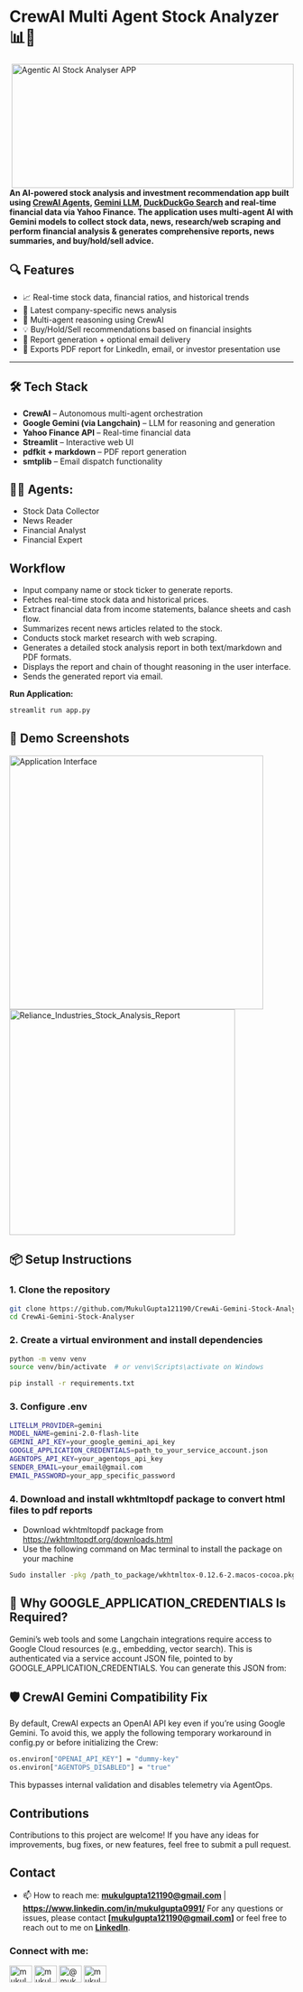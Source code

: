 

# CrewAI Multi Agent Stock Analyzer 📊🤖

<img align="right" alt="Agentic AI Stock Analyser APP" height="220" width="500" src="https://github.com/user-attachments/assets/b16234cb-3791-4af5-8ef3-b16cd7f2e3dd">

**An AI-powered stock analysis and investment recommendation app built using [CrewAI Agents](https://www.crewai.com), [Gemini LLM](https://ai.google.dev/), [DuckDuckGo Search](https://duckduckgo.com/) and real-time financial data via Yahoo Finance. The application uses multi-agent AI with Gemini models to collect stock data, news, research/web scraping and perform financial analysis & generates comprehensive reports, news summaries, and buy/hold/sell advice.**


## 🔍 Features

- 📈 Real-time stock data, financial ratios, and historical trends
- 📰 Latest company-specific news analysis
- 🧠 Multi-agent reasoning using CrewAI
- 💡 Buy/Hold/Sell recommendations based on financial insights
- 📨 Report generation + optional email delivery
- 🧾 Exports PDF report for LinkedIn, email, or investor presentation use

---

## 🛠️ Tech Stack

- **CrewAI** – Autonomous multi-agent orchestration
- **Google Gemini (via Langchain)** – LLM for reasoning and generation
- **Yahoo Finance API** – Real-time financial data
- **Streamlit** – Interactive web UI
- **pdfkit + markdown** – PDF report generation
- **smtplib** – Email dispatch functionality


## 🤖🤖 Agents:
- Stock Data Collector
- News Reader
- Financial Analyst
- Financial Expert

## Workflow
- Input company name or stock ticker to generate reports.
- Fetches real-time stock data and historical prices.
- Extract financial data from income statements, balance sheets and cash flow.
- Summarizes recent news articles related to the stock.
- Conducts stock market research with web scraping. 
- Generates a detailed stock analysis report in both text/markdown and PDF formats.
- Displays the report and chain of thought reasoning in the user interface. 
- Sends the generated report via email.

**Run Application:**
```bash
streamlit run app.py
```
## 🚀 Demo Screenshots
<img width="450" alt="Application Interface" src="https://github.com/user-attachments/assets/35592071-f31c-4dc9-b478-16dafcfe60c2"/>
<img width="400" alt="Reliance_Industries_Stock_Analysis_Report" src="https://github.com/user-attachments/assets/95113f64-643a-427e-98ab-a4401da441b5"/>

## 📦 Setup Instructions

### 1. Clone the repository

```bash
git clone https://github.com/MukulGupta121190/CrewAi-Gemini-Stock-Analyser.git
cd CrewAi-Gemini-Stock-Analyser
```

### 2. Create a virtual environment and install dependencies
```bash
python -m venv venv
source venv/bin/activate  # or venv\Scripts\activate on Windows

pip install -r requirements.txt
```

### 3. Configure .env
```bash
LITELLM_PROVIDER=gemini
MODEL_NAME=gemini-2.0-flash-lite
GEMINI_API_KEY=your_google_gemini_api_key
GOOGLE_APPLICATION_CREDENTIALS=path_to_your_service_account.json
AGENTOPS_API_KEY=your_agentops_api_key
SENDER_EMAIL=your_email@gmail.com
EMAIL_PASSWORD=your_app_specific_password
```
### 4. Download and install wkhtmltopdf package to convert html files to pdf reports

- Download wkhtmltopdf package from https://wkhtmltopdf.org/downloads.html
- Use the following command on Mac terminal to install the package on your machine
```bash
Sudo installer -pkg /path_to_package/wkhtmltox-0.12.6-2.macos-cocoa.pkg -target /usr/local/bin
```
## 🔐 Why GOOGLE_APPLICATION_CREDENTIALS Is Required?

Gemini’s web tools and some Langchain integrations require access to Google Cloud resources (e.g., embedding, vector search). This is authenticated via a service account JSON file, pointed to by GOOGLE_APPLICATION_CREDENTIALS.
You can generate this JSON from:

## 🛡️ CrewAI Gemini Compatibility Fix
By default, CrewAI expects an OpenAI API key even if you’re using Google Gemini. To avoid this, we apply the following temporary workaround in config.py or before initializing the Crew:
```bash
os.environ["OPENAI_API_KEY"] = "dummy-key"
os.environ["AGENTOPS_DISABLED"] = "true"
```
This bypasses internal validation and disables telemetry via AgentOps.

## Contributions
Contributions to this project are welcome! If you have any ideas for improvements, bug fixes, or new features, feel free to submit a pull request.

## Contact
- 📫 How to reach me: **mukulgupta121190@gmail.com** | **https://www.linkedin.com/in/mukulgupta0991/**
For any questions or issues, please contact **[mukulgupta121190@gmail.com]** or feel free to reach out to me on **[LinkedIn](https://www.linkedin.com/in/mukulgupta0991/)**.

<h3 align="left">Connect with me:</h3>
<p align="left">
<a href="https://www.linkedin.com/in/mukulgupta0991" target="blank"><img align="center" src="https://raw.githubusercontent.com/rahuldkjain/github-profile-readme-generator/master/src/images/icons/Social/linked-in-alt.svg" alt="mukulgupta0991" height="30" width="40" /></a>
<a href="https://www.hackerrank.com/mukulgupta121190" target="blank"><img align="center" src="https://raw.githubusercontent.com/rahuldkjain/github-profile-readme-generator/master/src/images/icons/Social/hackerrank.svg" alt="mukulgupta121190" height="30" width="40" /></a>
<a href="https://medium.com/@mukulgupta121190" target="blank"><img align="center" src="https://raw.githubusercontent.com/rahuldkjain/github-profile-readme-generator/master/src/images/icons/Social/medium.svg" alt="@mukulgupta121190" height="30" width="40" /></a>
<a href="https://kaggle.com/mukulgupta121190" target="blank"><img align="center" src="https://raw.githubusercontent.com/rahuldkjain/github-profile-readme-generator/master/src/images/icons/Social/kaggle.svg" alt="mukulgupta121190" height="30" width="40" /></a>
</p>
